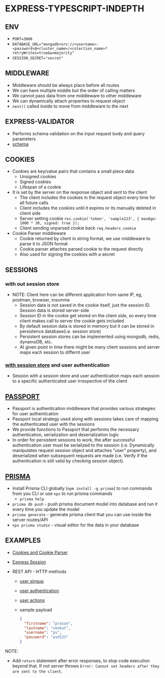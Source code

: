 # EXPRESS-TYPESCRIPT-INDEPTH

## ENV

- `PORT=3000`
- `DATABASE_URL="mongodb+srv://<username>:<password>@<cluster_name>/<colection_name>?retryWrites=true&w=majority"`
- `SESSION_SECRET="secret"`

## MIDDLEWARE

- Middleware should be always place before all routes
- We can have multiple middle but the order of calling matters
- We cannot pass data from one middleware to other middleware
- We can dynamically attach properties to request object
- `next()` called inside to move from middleware to the next

## EXPRESS-VALIDATOR

- Performs schema validation on the input request body and query parameters
- [schema](src/utils/userValidationSchema.ts)

## COOKIES

- Cookies are key/value pairs that contains a small piece data
  - Unsigned cookies
  - Signed cookies
  - Lifespan of a cookie
- It is set by the server on the response object and sent to the client
  - The client includes the cookies in the request object every time for all future calls
  - Client includes the cookies until it expires or its manually deleted in client side
  - Server setting cookie `res.cookie('token', 'sample123', { maxAge: 1000 * 30, signed: true });`
  - Client sending unparsed cookie back `req.headers.cookie`
- Cookie Parser middleware
  - Cookie returned by client in string format, we use middleware to parse it to JSON format
  - Cookie parser attaches parsed cookie to the request directly
  - Also used for signing the cookies with a secret

## SESSIONS

### with out session store

- NOTE: Client here can be different application from same IP, eg, postman, browser, insomnia
  - Session data is not saved in the cookie itself, just the session ID. Session data is stored server-side
  - Session ID in the cookie get stored on the client side, so every time client makes call to server the cookie gets included
  - By default session data is stored in memory but it can be stored in persistence database(i.e. session store)
  - Persistent session stores can be implemented using mongodb, redis, dynamoDB, etc.
  - At given point in time there might be many client sessions and server maps each session to differnt user

### [with session store](https://www.npmjs.com/package/connect-mongo) and user authentication

- Session with a session store and user authentication maps each session to a specific authenticated user irrespective of the client

## [PASSPORT](https://github.com/jaredhanson/passport)

- Passport is authentication middleware that provides various strategies for user authentication
- Passport local strategy used along with sessions takes care of mapping the authenticated user with the sessions
- We provide functions to Passport that performs the necessary authentication, serialization and deserialization logic
- In order for persistent sessions to work, the after successful authentication user must be serialized to the session (i.e. Dynamically manipulates request session object and attaches "user" property), and deserialized when subsequent requests are made (i.e. Verify if the authentication is still valid by checking session object).

## [PRISMA](https://www.prisma.io/docs/orm/prisma-client)

- Install Prisma CLI globally (`npm install -g prisma`) to run commands from you CLI or use `npx` to run prisma commands
  - `prisma help`
- `prisma db push` - push prisma document model into database and run it every time you update the model
- `prisma generate` - generate prisma client that you can use inside the server routes/API
- `npx prisma studio` - visual editor for the data in your database

## EXAMPLES

- [Cookies and Cookie Parser](src/routes/products.ts)
- [Express Session](src/routes/session.ts)

- REST API - HTTP methods

  - [user singup](src/routes/onboarding.ts)
  - [user authentication](src/routes/authentication.ts)
  - [user actions](src/routes/users.ts)
  - sample payload

    ```json
    {
      "firstname": "prasan",
      "lastname": "venkat",
      "username": "pv",
      "password": "asd123"
    }
    ```

NOTE:

- Add `return` statement after error responses, to stop code execution beyond that. If not server throws `Error: Cannot set headers after they are sent to the client`.
